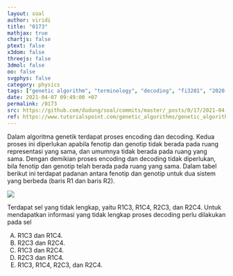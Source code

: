 ```yaml
---
layout: soal
author: viridi
title: "0173"
mathjax: true
chartjs: false
ptext: false
x3dom: false
threejs: false
3dmol: false
oo: false
svgphys: false
category: physics
tags: ["genetic algorithm", "terminology", "decoding", "fi3201", "2020-2"]
date: 2021-04-07 09:49:00 +07
permalink: /0173
src: https://github.com/dudung/soal/commits/master/_posts/0/17/2021-04-07-ga-terminology-3.md
ref: https://www.tutorialspoint.com/genetic_algorithms/genetic_algorithms_fundamentals.htm
---
```

Dalam algoritma genetik terdapat proses encoding dan decoding. Kedua proses ini diperlukan apabila fenotip dan genotip tidak berada pada ruang representasi yang sama, dan umumnya tidak berada pada ruang yang sama. Dengan demikian proses encoding dan decoding tidak diperlukan, bila fenotip dan genotip telah berada pada ruang yang sama. Dalam tabel berikut ini terdapat padanan antara fenotip dan genotip untuk dua sistem yang berbeda (baris R1 dan baris R2).

![]({{site.baseurl}}/assets/img/0/17/0172.png)

Terdapat sel yang tidak lengkap, yaitu R1C3, R1C4, R2C3, dan R2C4. Untuk mendapatkan informasi yang tidak lengkap proses decoding perlu dilakukan pada sel

<ol type="A">
<li>R1C3 dan R1C4.
<li>R2C3 dan R2C4.
<li>R1C3 dan R2C4.
<li>R2C3 dan R1C4.
<li>R1C3, R1C4, R2C3, dan R2C4.
